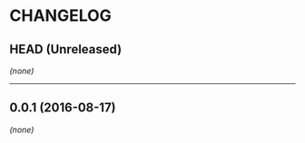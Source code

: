 CHANGELOG
=========

## HEAD (Unreleased)
_(none)_

--------------------

## 0.0.1 (2016-08-17)
_(none)_

